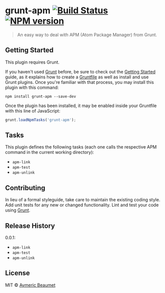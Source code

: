 # grunt-apm [![Build Status](https://travis-ci.org/aymericbeaumet/grunt-apm.png?branch=master)][travis] [![NPM version](https://badge.fury.io/js/grunt-apm.png)][npm]

> An easy way to deal with APM (Atom Package Manager) from Grunt.

## Getting Started
This plugin requires Grunt.

If you haven't used [Grunt](http://gruntjs.com/) before, be sure to check out the [Getting Started](http://gruntjs.com/getting-started) guide, as it explains how to create a [Gruntfile](http://gruntjs.com/sample-gruntfile) as well as install and use Grunt plugins. Once you're familiar with that process, you may install this plugin with this command:

```shell
npm install grunt-apm --save-dev
```

Once the plugin has been installed, it may be enabled inside your Gruntfile with this line of JavaScript:

```js
grunt.loadNpmTasks('grunt-apm');
```

## Tasks

This plugin defines the following tasks (each one calls the respective APM command
in the current working directory):

- `apm-link`
- `apm-test`
- `apm-unlink`

## Contributing
In lieu of a formal styleguide, take care to maintain the existing coding style. Add unit tests for any new or changed functionality. Lint and test your code using [Grunt](http://gruntjs.com/).

## Release History

0.0.1:
- `apm-link`
- `apm-test`
- `apm-unlink`

## License

MIT © [Aymeric Beaumet](http://beaumet.me)

[npm]: https://www.npmjs.org/package/grunt-apm
[travis]: https://travis-ci.org/aymericbeaumet/grunt-apm

